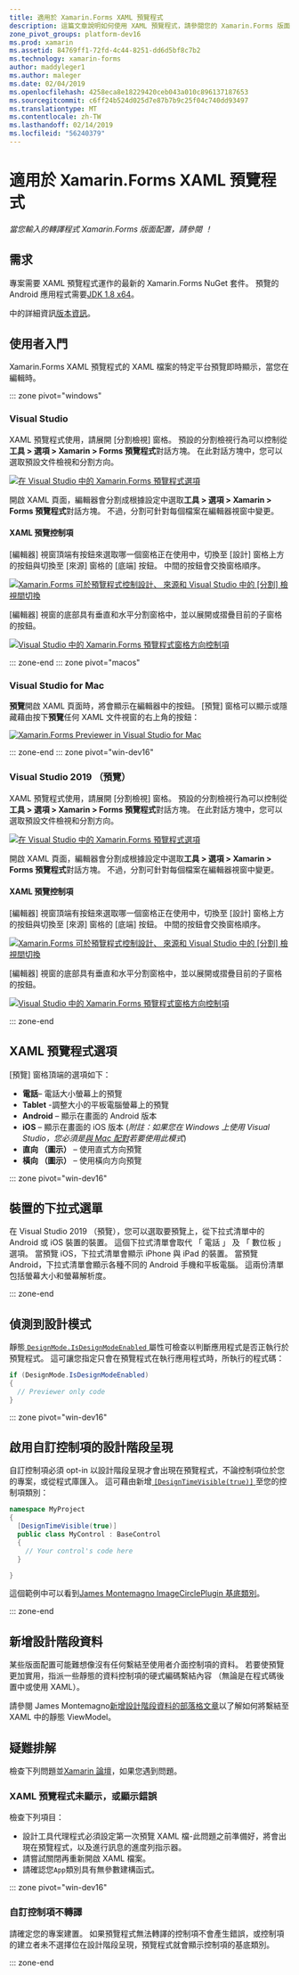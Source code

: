 ```yaml
---
title: 適用於 Xamarin.Forms XAML 預覽程式
description: 這篇文章說明如何使用 XAML 預覽程式，請參閱您的 Xamarin.Forms 版面配置呈現您輸入。 在 Visual Studio 2017，Visual Studio for Mac 和 Visual Studio 2019 （預覽） 中使用 XAML 預覽程式。
zone_pivot_groups: platform-dev16
ms.prod: xamarin
ms.assetid: 84769ff1-72fd-4c44-8251-dd6d5bf8c7b2
ms.technology: xamarin-forms
author: maddyleger1
ms.author: maleger
ms.date: 02/04/2019
ms.openlocfilehash: 4258eca8e18229420ceb043a010c896137187653
ms.sourcegitcommit: c6ff24b524d025d7e87b7b9c25f04c740dd93497
ms.translationtype: MT
ms.contentlocale: zh-TW
ms.lasthandoff: 02/14/2019
ms.locfileid: "56240379"
---
```

# <a name="xaml-previewer-for-xamarinforms"></a>適用於 Xamarin.Forms XAML 預覽程式

_當您輸入的轉譯程式 Xamarin.Forms 版面配置，請參閱 ！_

## <a name="requirements"></a>需求

專案需要 XAML 預覽程式運作的最新的 Xamarin.Forms NuGet 套件。 預覽的 Android 應用程式需要[JDK 1.8 x64](http://www.oracle.com/technetwork/java/javase/downloads/jdk8-downloads-2133151.html)。

中的詳細資訊[版本資訊](https://developer.xamarin.com/releases/studio/xamarin.studio_6.2/xamarin.studio_6.2/#Xamarin_Forms_Previewer)。

## <a name="getting-started"></a>使用者入門

Xamarin.Forms XAML 預覽程式的 XAML 檔案的特定平台預覽即時顯示，當您在編輯時。

::: zone pivot="windows"

### <a name="visual-studio"></a>Visual Studio

XAML 預覽程式使用，請展開 [分割檢視] 窗格。 預設的分割檢視行為可以控制從**工具 > 選項 > Xamarin > Forms 預覽程式**對話方塊。 在此對話方塊中，您可以選取預設文件檢視和分割方向。

[![在 Visual Studio 中的 Xamarin.Forms 預覽程式選項](xaml-previewer-images/xamlp-options-vs-sm.png "選項在 Visual Studio 中的 Xamarin.Forms 預覽程式")](xaml-previewer-images/xamlp-options-vs-lg.png#lightbox)

開啟 XAML 頁面，編輯器會分割成根據設定中選取**工具 > 選項 > Xamarin > Forms 預覽程式**對話方塊。 不過，分割可針對每個檔案在編輯器視窗中變更。

#### <a name="xaml-preview-controls"></a>XAML 預覽控制項

[編輯器] 視窗頂端有按鈕來選取哪一個窗格正在使用中，切換至 [設計] 窗格上方的按鈕與切換至 [來源] 窗格的 [底端] 按鈕。 中間的按鈕會交換窗格順序。

[![Xamarin.Forms 可於預覽程式控制設計、 來源和 Visual Studio 中的 [分割] 檢視間切換](xaml-previewer-images/xamlp-controls-splitview-vs-sm.png "Xamarin.Forms 預覽程式控制項加入設計、 來源和 Visual Studio 中的 [分割] 檢視之間切換")](xaml-previewer-images/xamlp-controls-splitview-vs-lg.png#lightbox)

[編輯器] 視窗的底部具有垂直和水平分割窗格中，並以展開或摺疊目前的子窗格的按鈕。

[![Visual Studio 中的 Xamarin.Forms 預覽程式窗格方向控制項](xaml-previewer-images/xamlp-controls-orientation-vs-sm.png "Visual Studio 中的 Xamarin.Forms 預覽程式窗格方向控制項")](xaml-previewer-images/xamlp-controls-orientation-vs-lg.png#lightbox)

::: zone-end
::: zone pivot="macos"

### <a name="visual-studio-for-mac"></a>Visual Studio for Mac

**預覽**開啟 XAML 頁面時，將會顯示在編輯器中的按鈕。 [預覽] 窗格可以顯示或隱藏藉由按下**預覽**任何 XAML 文件視窗的右上角的按鈕：

[![Xamarin.Forms Previewer in Visual Studio for Mac](xaml-previewer-images/xamlp-list-sml.png "Xamarin.Forms Previewer in Visual Studio for Mac")](xaml-previewer-images/xamlp-list.png#lightbox)

::: zone-end
::: zone pivot="win-dev16"

### <a name="visual-studio-2019-preview"></a>Visual Studio 2019 （預覽）

XAML 預覽程式使用，請展開 [分割檢視] 窗格。 預設的分割檢視行為可以控制從**工具 > 選項 > Xamarin > Forms 預覽程式**對話方塊。 在此對話方塊中，您可以選取預設文件檢視和分割方向。

[![在 Visual Studio 中的 Xamarin.Forms 預覽程式選項](xaml-previewer-images/xamlp-options-vs-sm.png "選項在 Visual Studio 中的 Xamarin.Forms 預覽程式")](xaml-previewer-images/xamlp-options-vs-lg.png#lightbox)

開啟 XAML 頁面，編輯器會分割成根據設定中選取**工具 > 選項 > Xamarin > Forms 預覽程式**對話方塊。 不過，分割可針對每個檔案在編輯器視窗中變更。

#### <a name="xaml-preview-controls"></a>XAML 預覽控制項

[編輯器] 視窗頂端有按鈕來選取哪一個窗格正在使用中，切換至 [設計] 窗格上方的按鈕與切換至 [來源] 窗格的 [底端] 按鈕。 中間的按鈕會交換窗格順序。

[![Xamarin.Forms 可於預覽程式控制設計、 來源和 Visual Studio 中的 [分割] 檢視間切換](xaml-previewer-images/xamlp-controls-splitview-vs-sm.png "Xamarin.Forms 預覽程式控制項加入設計、 來源和 Visual Studio 中的 [分割] 檢視之間切換")](xaml-previewer-images/xamlp-controls-splitview-vs-lg.png#lightbox)

[編輯器] 視窗的底部具有垂直和水平分割窗格中，並以展開或摺疊目前的子窗格的按鈕。

[![Visual Studio 中的 Xamarin.Forms 預覽程式窗格方向控制項](xaml-previewer-images/xamlp-controls-orientation-vs-sm.png "Visual Studio 中的 Xamarin.Forms 預覽程式窗格方向控制項")](xaml-previewer-images/xamlp-controls-orientation-vs-lg.png#lightbox)

::: zone-end

## <a name="xaml-previewer-options"></a>XAML 預覽程式選項

[預覽] 窗格頂端的選項如下：

* **電話**– 電話大小螢幕上的預覽
* **Tablet** -調整大小的平板電腦螢幕上的預覽
* **Android** – 顯示在畫面的 Android 版本
* **iOS** – 顯示在畫面的 iOS 版本 (*附註：如果您在 Windows 上使用 Visual Studio，您必須是[與 Mac 配對](~/ios/get-started/installation/windows/connecting-to-mac/index.md)若要使用此模式*)
* **直向 （圖示）** – 使用直式方向預覽
* **橫向 （圖示）** – 使用橫向方向預覽

::: zone pivot="win-dev16"

## <a name="device-drop-down-menu"></a>裝置的下拉式選單

在 Visual Studio 2019 （預覽），您可以選取要預覽上，從下拉式清單中的 Android 或 iOS 裝置的裝置。 這個下拉式清單會取代 「 電話 」 及 「 數位板 」 選項。 當預覽 iOS，下拉式清單會顯示 iPhone 與 iPad 的裝置。 當預覽 Android，下拉式清單會顯示各種不同的 Android 手機和平板電腦。 這兩份清單包括螢幕大小和螢幕解析度。

::: zone-end

## <a name="detect-design-mode"></a>偵測到設計模式

靜態[ `DesignMode.IsDesignModeEnabled` ](xref:Xamarin.Forms.DesignMode.IsDesignModeEnabled)屬性可檢查以判斷應用程式是否正執行於預覽程式。 這可讓您指定只會在預覽程式在執行應用程式時，所執行的程式碼：

```csharp
if (DesignMode.IsDesignModeEnabled)
{
  // Previewer only code  
}
```

::: zone pivot="win-dev16"

## <a name="enable-design-time-rendering-for-custom-controls"></a>啟用自訂控制項的設計階段呈現

自訂控制項必須 opt-in 以設計階段呈現才會出現在預覽程式，不論控制項位於您的專案，或從程式庫匯入。 這可藉由新增[ `[DesignTimeVisible(true)]` ](xref:System.ComponentModel.DesignTimeVisibleAttribute)至您的控制項類別：

```csharp
namespace MyProject
{
  [DesignTimeVisible(true)]
  public class MyControl : BaseControl
  {
    // Your control's code here
  }

}
```

這個範例中可以看到[James Montemagno ImageCirclePlugin 基底類別](https://github.com/jamesmontemagno/ImageCirclePlugin/blob/master/src/ImageCircle/CircleImage.shared.cs)。

::: zone-end

## <a name="add-design-time-data"></a>新增設計階段資料

某些版面配置可能難想像沒有任何繫結至使用者介面控制項的資料。 若要使預覽更加實用，指派一些靜態的資料控制項的硬式編碼繫結內容 （無論是在程式碼後置中或使用 XAML）。

請參閱 James Montemagno[新增設計階段資料的部落格文章](http://motzcod.es/post/143702671962/xamarinforms-xaml-previewer-design-time-data)以了解如何將繫結至 XAML 中的靜態 ViewModel。

## <a name="troubleshooting"></a>疑難排解

檢查下列問題並[Xamarin 論壇](https://forums.xamarin.com/categories/xamarin-forms)，如果您遇到問題。

### <a name="xaml-previewer-isnt-showing-or-shows-an-error"></a>XAML 預覽程式未顯示，或顯示錯誤

檢查下列項目：

* 設計工具代理程式必須設定第一次預覽 XAML 檔-此問題之前準備好，將會出現在預覽程式，以及進行訊息的進度列指示器。
* 請嘗試關閉再重新開啟 XAML 檔案。
* 請確認您`App`類別具有無參數建構函式。

::: zone pivot="win-dev16"

### <a name="custom-controls-arent-rendering"></a>自訂控制項不轉譯

請確定您的專案建置。 如果預覽程式無法轉譯的控制項不會產生錯誤，或控制項的建立者未不選擇位在設計階段呈現，預覽程式就會顯示控制項的基底類別。

::: zone-end

